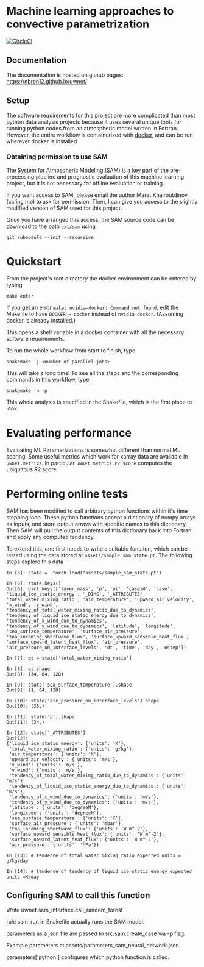 # Machine learning approaches to convective parametrization
[![CircleCI](https://circleci.com/gh/VulcanClimateModeling/uwnet.svg?style=svg&circle-token=3c696b66d8dd0b789e012a14e93a6397c2cbe833)](https://circleci.com/gh/VulcanClimateModeling/uwnet)

## Documentation

The documentation is hosted on github pages: https://nbren12.github.io/uwnet/

## Setup

The software requirements for this project are more complicated than most
python data analysis projects because it uses several unique tools for running
python codes from an atmospheric model written in Fortran. However, the entire
workflow is containerized with [docker][docker], and can be run wherever docker
is installed.

### Obtaining permission to use SAM

The System for Atmospheric Modeling (SAM) is a key part of the pre-processing
pipeline and prognostic evaluation of this machine learning project, but it is
not necessary for offline evaluation or training.

If you want access to SAM, please email the author Marat Khairoutdinov (cc'ing
me) to ask for permission. Then, I can give you access to the slightly modified
version of SAM used for this project.

Once you have arranged this access, the SAM source code can be download to the
path `ext/sam` using

    git submodule --init --recursive


# Quickstart

From the project's root directory the docker environment can be entered by
typing

    make enter
    
If you get an error `make: nvidia-docker: Command not found`, edit the Makefile to have `DOCKER = docker` 
instead of `nvidia-docker`. (Assuming docker is already installed.)

This opens a shell variable in a docker container with all the necessary
software requirements.

To run the whole workflow from start to finish, type
    
    snakemake -j <number of parallel jobs>

This will take a long time! To see all the steps and the corresponding commands
in this workflow, type

    snakemake -n -p

This whole analysis is specified in the Snakefile, which is the first place to
look.


[docker]: https://www.docker.com/

# Evaluating performance

Evaluating ML Paramerizations is somewhat different than normal ML scoring.
Some useful metrics which work for xarray data are available in
`uwnet.metrics`. In particular `uwnet.metrics.r2_score` computes the ubiquitous
R2 score.

# Performing online tests

SAM has been modified to call arbitrary python functions within it's time stepping loop. These python functions accept a dictionary of numpy arrays as inputs, and store output arrays with specific names to this dictionary. Then SAM will pull the output contents of this dictionary back into Fortran and apply any computed tendency. 

To extend this, one first needs to write a suitable function, which can be tested using the data stored at `assets/sample_sam_state.pt`. The following steps explore this data

```ipython
In [5]: state =  torch.load("assets/sample_sam_state.pt")                                                                                 

In [6]: state.keys()                                                                                                                      
Out[6]: dict_keys(['layer_mass', 'p', 'pi', 'caseid', 'case', 'liquid_ice_static_energy', '_DIMS', '_ATTRIBUTES', 'total_water_mixing_ratio', 'air_temperature', 'upward_air_velocity', 'x_wind', 'y_wind', 'tendency_of_total_water_mixing_ratio_due_to_dynamics', 'tendency_of_liquid_ice_static_energy_due_to_dynamics', 'tendency_of_x_wind_due_to_dynamics', 'tendency_of_y_wind_due_to_dynamics', 'latitude', 'longitude', 'sea_surface_temperature', 'surface_air_pressure', 'toa_incoming_shortwave_flux', 'surface_upward_sensible_heat_flux', 'surface_upward_latent_heat_flux', 'air_pressure', 'air_pressure_on_interface_levels', 'dt', 'time', 'day', 'nstep'])

In [7]: qt = state['total_water_mixing_ratio']                                                                                            

In [8]: qt.shape                                                                                                                          
Out[8]: (34, 64, 128)

In [9]: state['sea_surface_temperature'].shape                                                                                            
Out[9]: (1, 64, 128)

In [10]: state['air_pressure_on_interface_levels'].shape                                                                                  
Out[10]: (35,)

In [11]: state['p'].shape                                                                                                                 
Out[11]: (34,)

In [12]: state['_ATTRIBUTES']                                                                                                             
Out[12]: 
{'liquid_ice_static_energy': {'units': 'K'},
 'total_water_mixing_ratio': {'units': 'g/kg'},
 'air_temperature': {'units': 'K'},
 'upward_air_velocity': {'units': 'm/s'},
 'x_wind': {'units': 'm/s'},
 'y_wind': {'units': 'm/s'},
 'tendency_of_total_water_mixing_ratio_due_to_dynamics': {'units': 'm/s'},
 'tendency_of_liquid_ice_static_energy_due_to_dynamics': {'units': 'm/s'},
 'tendency_of_x_wind_due_to_dynamics': {'units': 'm/s'},
 'tendency_of_y_wind_due_to_dynamics': {'units': 'm/s'},
 'latitude': {'units': 'degreeN'},
 'longitude': {'units': 'degreeN'},
 'sea_surface_temperature': {'units': 'K'},
 'surface_air_pressure': {'units': 'mbar'},
 'toa_incoming_shortwave_flux': {'units': 'W m^-2'},
 'surface_upward_sensible_heat_flux': {'units': 'W m^-2'},
 'surface_upward_latent_heat_flux': {'units': 'W m^-2'},
 'air_pressure': {'units': 'hPa'}}

In [13]: # tendence of total water mixing ratio expected units = g/kg/day                                                                 

In [14]: # tendence of tendency_of_liquid_ice_static_energy expected units =K/day                                           
```    

## Configuring SAM to call this function


Write uwnet.sam_interface.call_random_forest 
 
rule sam_run in Snakefile actually runs the SAM model. 
 
parameters as a json file are passed to src.sam.create_case via -p flag.  
 
Example parameters at assets/parameters_sam_neural_network.json.  
 
parameters['python'] configures which python function is called. 
